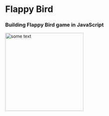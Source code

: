 # Flappy Bird
<h3>Building Flappy Bird game in JavaScript</h3>
<img src="https://i0.wp.com/unity3d.college/wp-content/uploads/2015/10/flappy-bird-game-screens.jpg?resize=982%2C560&ssl=1" alt="some text" height=250px>
